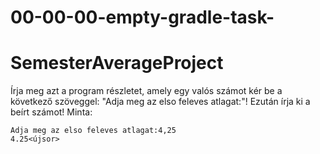 # 00-00-00-empty-gradle-task-
# SemesterAverageProject 
Írja meg azt a program részletet, amely egy valós számot kér be a következő szöveggel: "Adja meg az elso feleves atlagat:"! Ezután írja ki a beírt számot!
Minta:
```
Adja meg az elso feleves atlagat:4,25
4.25<újsor>
```
